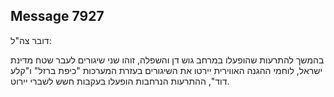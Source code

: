 ## Message 7927

דובר צה"ל:

בהמשך להתרעות שהופעלו במרחב גוש דן והשפלה, זוהו שני שיגורים לעבר שטח מדינת ישראל, לוחמי ההגנה האווירית יירטו את השיגורים בעזרת המערכות "כיפת ברזל" ו"קלע דוד", ההתרעות הנרחבות הופעלו בעקבות חשש לשברי יירוט.

